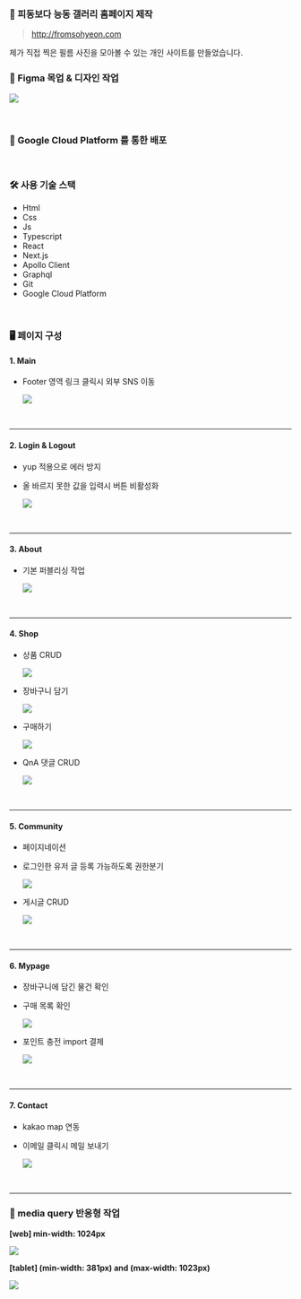 ### 🌱 피동보다 능동 갤러리 홈페이지 제작

> http://fromsohyeon.com

제가 직접 찍은 필름 사진을 모아볼 수 있는 개인 사이트를 만들었습니다.

### 🎨 Figma 목업 & 디자인 작업

  ![](https://velog.velcdn.com/images/hjthgus777/post/95923b00-f6b5-4d5a-b467-7103da9bd293/image.png)

<br>

### 📡 Google Cloud Platform 를 통한 배포

<br>

### 🛠 사용 기술 스택

- Html
- Css
- Js
- Typescript
- React
- Next.js
- Apollo Client
- Graphql
- Git
- Google Cloud Platform

<br>

### 🖥 페이지 구성

#### 1. Main

- Footer 영역 링크 클릭시 외부 SNS 이동

  ![](https://velog.velcdn.com/images/hjthgus777/post/9a949800-1b5a-439a-88e4-b8ce0222f449/image.gif)

<br>

---

#### 2. Login & Logout

- yup 적용으로 에러 방지
- 올 바르지 못한 값을 입력시 버튼 비활성화

  ![](https://velog.velcdn.com/images/hjthgus777/post/f5f49e6c-08d7-4306-8f60-8ff5e68cdb52/image.gif)

<br>

---

#### 3. About

- 기본 퍼블리싱 작업

  ![](https://velog.velcdn.com/images/hjthgus777/post/f49568d0-4fe8-46c4-8343-c7868d195627/image.gif)

<br>

---

#### 4. Shop

- 상품 CRUD

  ![](https://velog.velcdn.com/images/hjthgus777/post/1e889ef3-32c3-469e-9d60-9fd47e319fe2/image.gif)

- 장바구니 담기

  ![](https://velog.velcdn.com/images/hjthgus777/post/161fba27-adcd-45b3-98c0-d5acf500dd3e/image.gif)

- 구매하기

  ![](https://velog.velcdn.com/images/hjthgus777/post/10a3dc20-e313-4026-a484-abd702415301/image.gif)

- QnA 댓글 CRUD

  ![](https://velog.velcdn.com/images/hjthgus777/post/35020257-d12e-4507-97cd-d47822236d21/image.gif)

<br>

---

#### 5. Community

- 페이지네이션
- 로그인한 유저 글 등록 가능하도록 권한분기

  ![](https://velog.velcdn.com/images/hjthgus777/post/84a7d1d7-4951-4d5e-8e74-ceae6b326a6e/image.gif)

- 게시글 CRUD

  ![](https://velog.velcdn.com/images/hjthgus777/post/23aaa77b-d9a3-4e74-a2ae-c899a4095306/image.gif)

<br>

---

#### 6. Mypage

- 장바구니에 담긴 물건 확인
- 구매 목록 확인

  ![](https://velog.velcdn.com/images/hjthgus777/post/9d368aec-8d26-44b7-9e7a-e0d1bfe2e2f4/image.gif)

- 포인트 충전 import 결제

  ![](https://velog.velcdn.com/images/hjthgus777/post/58ab12eb-efd8-433f-bb4e-b3e52132f67b/image.gif)

<br>

---

#### 7. Contact

- kakao map 연동
- 이메일 클릭시 메일 보내기

  ![](https://velog.velcdn.com/images/hjthgus777/post/e390b56f-f99f-4452-a024-e29ffb28a1e9/image.gif)

<br>

---

### 📱 media query 반응형 작업

**[web] min-width: 1024px**

![](https://velog.velcdn.com/images/hjthgus777/post/153c9cfc-a489-4297-8707-4436a8c72288/image.gif)

**[tablet] (min-width: 381px) and (max-width: 1023px)**

![](https://velog.velcdn.com/images/hjthgus777/post/02ff3947-c999-4b05-afd2-e2bf38081aa8/image.gif)

